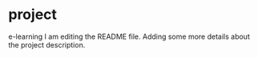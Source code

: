 # project
e-learning
I am editing the README file. Adding some more details about the project description.
